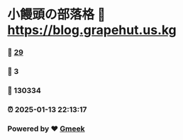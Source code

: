 # 小饅頭の部落格 :link: https://blog.grapehut.us.kg 
### :page_facing_up: [29](https://blog.grapehut.us.kg/tag.html) 
### :speech_balloon: 3 
### :hibiscus: 130334 
### :alarm_clock: 2025-01-13 22:13:17 
### Powered by :heart: [Gmeek](https://github.com/Meekdai/Gmeek)
